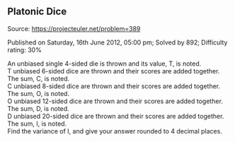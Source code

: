 Platonic Dice
-------------

Source: https://projecteuler.net/problem=389

Published on Saturday, 16th June 2012, 05:00 pm; Solved by 892;
Difficulty rating: 30%

An unbiased single 4-sided die is thrown and its value, T, is noted.\
T unbiased 6-sided dice are thrown and their scores are added together.
The sum, C, is noted.\
C unbiased 8-sided dice are thrown and their scores are added together.
The sum, O, is noted.\
O unbiased 12-sided dice are thrown and their scores are added together.
The sum, D, is noted.\
D unbiased 20-sided dice are thrown and their scores are added together.
The sum, I, is noted.\
 Find the variance of I, and give your answer rounded to 4 decimal
places.
